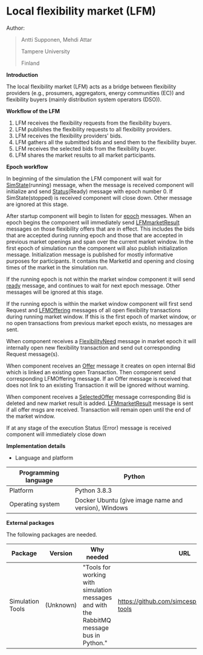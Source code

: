 # Local flexibility market (LFM)

Author:

> Antti Supponen, Mehdi Attar
>
> Tampere University
>
> Finland

**Introduction**

The local flexibility market (LFM) acts as a bridge between flexibility providers (e.g., prosumers, aggregators, energy communities (EC)) and flexibility buyers (mainly distribution system operators (DSO)).

**Workflow of the LFM**

1. LFM receives the flexibility requests from the flexibility buyers.
2. LFM publishes the flexibility requests to all flexibility providers.
3. LFM receives the flexibility providers' bids.
4. LFM gathers all the submitted bids and send them to the flexibility buyer.
5. LFM receives the selected bids from the flexibility buyer.
6. LFM shares the market results to all market participants.

**Epoch workflow**

In beginning of the simulation the LFM component will wait for [SimState](https://simcesplatform.github.io/core_msg-simstate/)(running) message, when the message is received component will initialize and send [Status](https://simcesplatform.github.io/core_msg-status/)(Ready) message with epoch number 0. If SimState(stopped) is received component will close down. Other message are ignored at this stage.

After startup component will begin to listen for [epoch](https://simcesplatform.github.io/core_msg-epoch/) messages. When an epoch begins the component will immediately send [LFMmarketResult](https://simcesplatform.github.io/energy_msg-lfmmarketresult/) messages on those flexibility offers that are in effect. This includes the bids that are accepted during running epoch and those that are accepted in previous market openings and span over the current market window. In the first epoch of simulation run the component will also publish initialization message. Initialization message is published for mostly informative purposes for participants. It contains the MarketId and opening and closing times of the market in the simulation run.

If the running epoch is not within the market window component it will send [ready](https://simcesplatform.github.io/core_msg-status/#ready-message) message, and continues to wait for next epoch message. Other messages will be ignored at this stage.

If the running epoch is within the market window component will first send Request and [LFMOffering](https://simcesplatform.github.io/energy_msg-lfmoffering/) messages of all open flexibility transactions during running market window. If this is the first epoch of market window, or no open transactions from previous market epoch exists, no messages are sent.

When component receives a [FlexibilityNeed](https://simcesplatform.github.io/energy_msg-flexibilityneed/) message in market epoch it will internally open new flexibility transaction and send out corresponding Request message(s).

When component receives an [Offer](https://simcesplatform.github.io/energy_msg-offer/) message it creates on open internal Bid which is linked an existing open Transaction. Then component send corresponding LFMOffering message. If an Offer message is received that does not link to an existing Transaction it will be ignored without warning.

When component receives a [SelectedOffer](https://simcesplatform.github.io/energy_msg-selectedoffer/) message corresponding Bid is deleted and new market result is added. [LFMmarketResult](https://simcesplatform.github.io/energy_msg-lfmmarketresult/) message is sent if all offer msgs are received. Transaction will remain open until the end of the market window.

If at any stage of the execution Status (Error) message is received component will immediately close down

**Implementation details**

- Language and platform

| Programming language | Python                                               |
| -------------------- | ---------------------------------------------------- |
| Platform             | Python 3.8.3                                         |
| Operating system     | Docker Ubuntu (give image name and version), Windows |


**External packages**

The following packages are needed.


| Package          | Version   | Why needed                                                                                | URL                                                |
| ---------------- | --------- | ----------------------------------------------------------------------------------------- | -------------------------------------------------- |
| Simulation Tools | (Unknown) | "Tools for working with simulation messages and with the RabbitMQ message bus in Python." | https://github.com/simcesplatform/simulation-tools |
